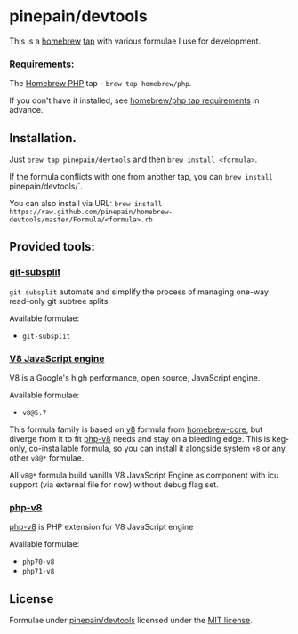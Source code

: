 # pinepain/devtools 

This is a [homebrew](http://brew.sh/) [tap](https://github.com/Homebrew/homebrew/blob/master/share/doc/homebrew/brew-tap.md)
with various formulae I use for development.


### Requirements:

The [Homebrew PHP](https://github.com/Homebrew/homebrew-php) tap - `brew tap homebrew/php`.

If you don't have it installed, see [homebrew/php tap requirements](https://github.com/Homebrew/homebrew-php#requirements)
in advance.

## Installation.

Just `brew tap pinepain/devtools` and then `brew install <formula>`.

If the formula conflicts with one from another tap, you can `brew install `pinepain/devtools/<formula>`.

You can also install via URL: `brew install https://raw.github.com/pinepain/homebrew-devtools/master/Formula/<formula>.rb`


## Provided tools:

### [git-subsplit](https://github.com/dflydev/git-subsplit)
 
`git subsplit` automate and simplify the process of managing one-way read-only git subtree splits.

Available formulae:
 - `git-subsplit`

### [V8 JavaScript engine](https://developers.google.com/v8) 

V8 is a Google's high performance, open source, JavaScript engine. 

Available formulae:
 - `v8@5.7`

This formula family is based on [v8](https://github.com/Homebrew/homebrew-core/blob/master/Formula/v8.rb) formula from
[homebrew-core](https://github.com/Homebrew/homebrew-core), but diverge from it to fit [php-v8](https://github.com/pinepain/php-v8)
needs and stay on a bleeding edge. This is keg-only, co-installable formula, so you can install it alongside system `v8`
or any other `v8@*` formulae.

All `v8@*` formula build vanilla V8 JavaScript Engine as component with icu support (via external file for now)
without debug flag set.

### [php-v8](https://github.com/pinepain/php-v8)  

[php-v8](https://github.com/pinepain/php-v8) is PHP extension for V8 JavaScript engine
 
Available formulae:
 - `php70-v8`
 - `php71-v8`

## License

Formulae under [pinepain/devtools](https://github.com/pinepain/homebrew-devtools) licensed under the [MIT license](http://opensource.org/licenses/MIT).
